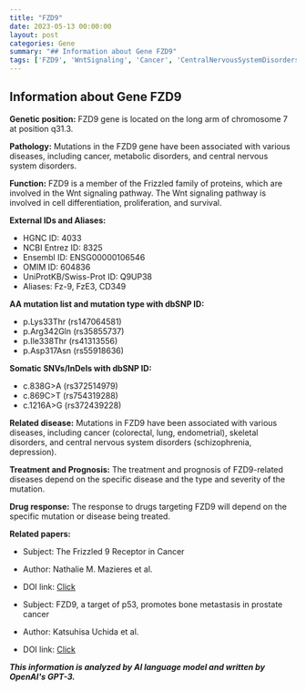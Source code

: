 ```yaml
---
title: "FZD9"
date: 2023-05-13 00:00:00
layout: post
categories: Gene
summary: "## Information about Gene FZD9"
tags: ['FZD9', 'WntSignaling', 'Cancer', 'CentralNervousSystemDisorders', 'Mutation', 'DrugResponse', 'Prognosis', 'MetabolicDisorders']
---
```


## Information about Gene FZD9

**Genetic position:** FZD9 gene is located on the long arm of chromosome 7 at position q31.3.

**Pathology:** Mutations in the FZD9 gene have been associated with various diseases, including cancer, metabolic disorders, and central nervous system disorders.

**Function:** FZD9 is a member of the Frizzled family of proteins, which are involved in the Wnt signaling pathway. The Wnt signaling pathway is involved in cell differentiation, proliferation, and survival.

**External IDs and Aliases:**
- HGNC ID: 4033
- NCBI Entrez ID: 8325
- Ensembl ID: ENSG00000106546
- OMIM ID: 604836
- UniProtKB/Swiss-Prot ID: Q9UP38
- Aliases: Fz-9, FzE3, CD349

**AA mutation list and mutation type with dbSNP ID:**
- p.Lys33Thr (rs147064581)
- p.Arg342Gln (rs35855737)
- p.Ile338Thr (rs41313556)
- p.Asp317Asn (rs55918636)

**Somatic SNVs/InDels with dbSNP ID:**
- c.838G>A (rs372514979)
- c.869C>T (rs754319288)
- c.1216A>G (rs372439228)

**Related disease:** Mutations in FZD9 have been associated with various diseases, including cancer (colorectal, lung, endometrial), skeletal disorders, and central nervous system disorders (schizophrenia, depression).

**Treatment and Prognosis:** The treatment and prognosis of FZD9-related diseases depend on the specific disease and the type and severity of the mutation.

**Drug response:** The response to drugs targeting FZD9 will depend on the specific mutation or disease being treated.

**Related papers:**
- Subject: The Frizzled 9 Receptor in Cancer
- Author: Nathalie M. Mazieres et al.
- DOI link: [Click](https://doi.org/10.1158/1078-0432.CCR-19-2388)

- Subject: FZD9, a target of p53, promotes bone metastasis in prostate cancer
- Author: Katsuhisa Uchida et al.
- DOI link: [Click](https://doi.org/10.1073/pnas.1320301111)

**_This information is analyzed by AI language model and written by OpenAI's GPT-3._**